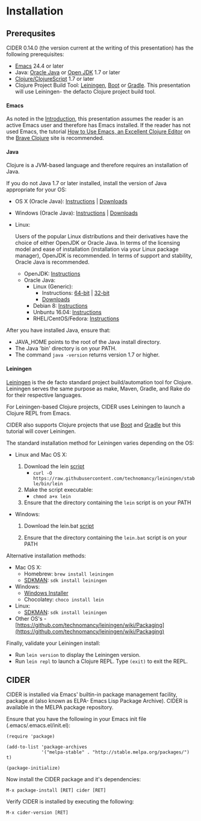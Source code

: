 # Installation

## Prerequsites

CIDER 0.14.0 (the version current at the writing of this presentation) has the following prerequisites:

* [Emacs](https://www.gnu.org/software/emacs/) 24.4 or later
* Java: [Oracle Java](http://www.oracle.com/technetwork/indexes/downloads/index.html#java) or [Open JDK](http://openjdk.java.net/install/index.html) 1.7 or later
* [Clojure/ClojureScript](https://clojure.org/) 1.7 or later
* Clojure Project Build Tool: [Leiningen](https://leiningen.org/), [Boot](https://github.com/boot-clj/boot) or [Gradle](https://gradle.org/). This presentation will use Leiningen- the defacto Clojure project build tool.

#### Emacs

As noted in the [Introduction](../../README.md), this presentation assumes the reader is an active Emacs user and therefore has Emacs installed. If the reader has not used Emacs, the tutorial [How to Use Emacs, an Excellent Clojure Editor](http://www.braveclojure.com/basic-emacs/) on the [Brave Clojure](http://www.braveclojure.com/) site is recommended.

#### Java

Clojure is a JVM-based language and therefore requires an installation of Java.

If you do not Java 1.7 or later installed, install the version of Java appropriate for your OS:

* OS X (Oracle Java): [Instructions](https://docs.oracle.com/javase/8/docs/technotes/guides/install/mac_jdk.html) 
| [Downloads](http://www.oracle.com/technetwork/java/javase/downloads/index.html)

* Windows (Oracle Java): [Instructions](https://docs.oracle.com/javase/8/docs/technotes/guides/install/windows_jdk_install.html) 
| [Downloads](http://www.oracle.com/technetwork/java/javase/downloads/index.html)

* Linux:

    Users of the popular Linux distributions and their derivatives have the choice of either OpenJDK or Oracle Java. In terms of the licensing model and ease of installation (installation via your Linux package manager), OpenJDK is recommended. In terms of support and stability, Oracle Java is recommended.

    * OpenJDK: [Instructions](http://openjdk.java.net/install/index.html)
    * Oracle Java:
        * Linux (Generic):
            * Instructions: [64-bit](https://docs.oracle.com/javase/8/docs/technotes/guides/install/linux_jdk.html#BJFJJEFG) | [32-bit](https://docs.oracle.com/javase/8/docs/technotes/guides/install/linux_jdk.html#BJFCDAIB)
            * [Downloads](http://www.oracle.com/technetwork/java/javase/downloads/index.html)
        * Debian 8: [Instructions](https://www.digitalocean.com/community/tutorials/how-to-install-java-with-apt-get-on-debian-8)
        * Unbuntu 16.04: [Instructions](https://www.digitalocean.com/community/tutorials/how-to-install-java-with-apt-get-on-ubuntu-16-04)
        * RHEL/CentOS/Fedora: [Instructions](http://tecadmin.net/install-java-8-on-centos-rhel-and-fedora/)

After you have installed Java, ensure that:

* JAVA_HOME points to the root of the Java install directory.
* The Java 'bin' directory is on your PATH.
* The command ```java -version``` returns version 1.7 or higher.

#### Leiningen

[Leiningen](https://leiningen.org/) is the de facto standard project build/automation tool for Clojure. Leiningen serves the same purpose as make, Maven, Gradle, and Rake do for their respective languages.

For Leiningen-based Clojure projects, CIDER uses Leiningen to launch a Clojure REPL from Emacs. 

CIDER also supports Clojure projects that use [Boot](https://github.com/boot-clj/boot) and [Gradle](https://gradle.org/) but this tutorial will cover Leiningen.

The standard installation method for Leiningen varies depending on the OS:

* Linux and Mac OS X:

    1. Download the lein [script](https://raw.githubusercontent.com/technomancy/leiningen/stable/bin/lein)
        * ```curl -O https://raw.githubusercontent.com/technomancy/leiningen/stable/bin/lein```
    2. Make the script executable:
        * ```chmod a+x lein```
    3. Ensure that the directory containing the ```lein``` script is on your PATH
    

* Windows:

    1. Download the lein.bat [script](https://raw.githubusercontent.com/technomancy/leiningen/stable/bin/lein.bat)

    2. Ensure that the directory containing the ```lein.bat``` script is on your PATH

Alternative installation methods:

* Mac OS X:
    * Homebrew: ```brew install leiningen```
    * [SDKMAN](http://sdkman.io/): ```sdk install leiningen```
* Windows:
    * [Windows Installer](https://bitbucket.org/djpowell/leiningen-win-installer/downloads/leiningen-installer-1.0.exe)
    * Chocolatey: ```choco install lein```
* Linux:
    * [SDKMAN](http://sdkman.io/): ```sdk install leiningen```
* Other OS's - [https://github.com/technomancy/leiningen/wiki/Packaging](https://github.com/technomancy/leiningen/wiki/Packaging)


Finally, validate your Leiningen install:

* Run ```lein version``` to display the Leiningen version.
* Run ```lein repl``` to launch a Clojure REPL. Type ```(exit)``` to exit the REPL.


## CIDER

CIDER is installed via Emacs' builtin-in package management facility, package.el (also known as ELPA- Emacs Lisp Package Archive). CIDER is available in the MELPA package repository. 

Ensure that you have the following in your Emacs init file (.emacs/.emacs.el/init.el):

```
(require 'package)

(add-to-list 'package-archives
             '("melpa-stable" . "http://stable.melpa.org/packages/") t)

(package-initialize)
```

Now install the CIDER package and it's dependencies:

```
M-x package-install [RET] cider [RET]
```

Verify CIDER is installed by executing the following:

```
M-x cider-version [RET]
```

